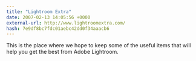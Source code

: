 ```yaml
---
title: "Lightroom Extra"
date: 2007-02-13 14:05:56 +0000
external-url: http://www.lightroomextra.com/
hash: 7e9df8bc7fdc01aebc42dd0f34aaacb6
---
```


This is the place where we hope to keep some of the useful items that will help you get the best from Adobe Lightroom.
